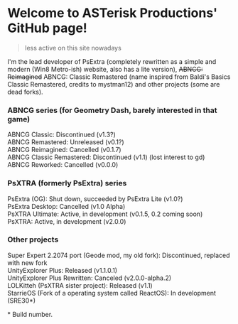 # Welcome to ASTerisk Productions' GitHub page!
> less active on this site nowadays

I'm the lead developer of PsExtra (completely rewritten as a simple and modern (Win8 Metro-ish) website, also has a lite version), ~~ABNCG: Reimagined~~ ABNCG: Classic Remastered (name inspired from Baldi's Basics Classic Remastered, credits to mystman12) and other projects (some are dead forks).

### ABNCG series (for Geometry Dash, barely interested in that game) <br/>
ABNCG Classic: Discontinued (v1.3?) <br/>
ABNCG Remastered: Unreleased (v0.1?) <br/>
ABNCG Reimagined: Cancelled (v0.1.7) <br/>
ABNCG Classic Remastered: Discontinued (v1.1) (lost interest to gd) <br/>
ABNCG Reworked: Cancelled (v0.0.0)

### PsXTRA (formerly PsExtra) series <br/>
PsExtra (OG): Shut down, succeeded by PsExtra Lite (v1.0?) <br/>
PsExtra Desktop: Cancelled (v1.0 Alpha) <br/>
PsXTRA Ultimate: Active, in development (v0.1.5, 0.2 coming soon) <br/>
PsXTRA: Active, in development (v2.0.0)

### Other projects <br/>
Super Expert 2.2074 port (Geode mod, my old fork): Discontinued, replaced with new fork <br/>
UnityExplorer Plus: Released (v1.1.0.1) <br/>
UnityExplorer Plus Rewritten: Canceled (v2.0.0-alpha.2) <br/>
LOLKitteh (PsXTRA sister project): Released (v1.1) <br/>
StarrieOS (Fork of a operating system called ReactOS): In development (SRE30*)

<p>* Build number.</p>

<!-- IF THERE ARE TYPOS, I'LL TRY TO FIX IT ASAP! -->
